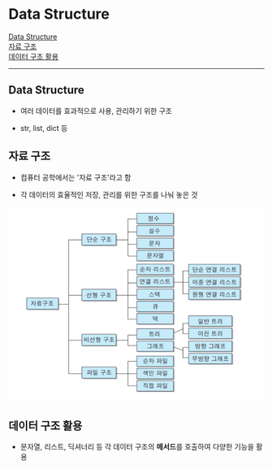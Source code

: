 # Data Structure

[Data Structure](#data-structure-1)   
[자료 구조](#자료-구조)   
[데이터 구조 활용](#데이터-구조-활용)   

---
## Data Structure
- 여러 데이터를 효과적으로 사용, 관리하기 위한 구조

- str, list, dict 등

## 자료 구조
- 컴퓨터 공학에서는 '자료 구조'라고 함

- 각 데이터의 효율적인 저장, 관리를 위한 구조를 나눠 놓은 것

<div align='center'>

![자료 구조 image_1](./images/자료%20구조_1.png)   

</div>

## 데이터 구조 활용
- 문자열, 리스트, 딕셔너리 등 각 데이터 구조의 **메서드**를 호출하여 다양한 기능을 활용
